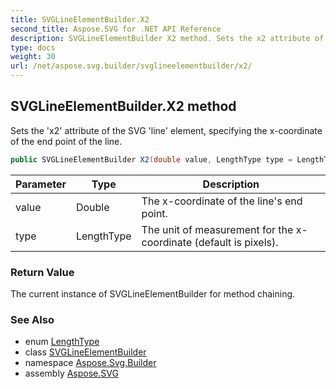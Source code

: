 ```yaml
---
title: SVGLineElementBuilder.X2
second_title: Aspose.SVG for .NET API Reference
description: SVGLineElementBuilder X2 method. Sets the x2 attribute of the SVG line element specifying the x-coordinate of the end point of the line
type: docs
weight: 30
url: /net/aspose.svg.builder/svglineelementbuilder/x2/
---
```

## SVGLineElementBuilder.X2 method

Sets the 'x2' attribute of the SVG 'line' element, specifying the x-coordinate of the end point of the line.

```csharp
public SVGLineElementBuilder X2(double value, LengthType type = LengthType.Px)
```

| Parameter | Type | Description |
| --- | --- | --- |
| value | Double | The x-coordinate of the line's end point. |
| type | LengthType | The unit of measurement for the x-coordinate (default is pixels). |

### Return Value

The current instance of SVGLineElementBuilder for method chaining.

### See Also

* enum [LengthType](../../lengthtype/)
* class [SVGLineElementBuilder](../)
* namespace [Aspose.Svg.Builder](../../../aspose.svg.builder/)
* assembly [Aspose.SVG](../../../)
